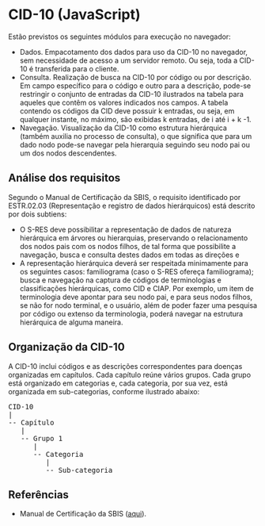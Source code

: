 # CID-10 (JavaScript)

Estão previstos os seguintes módulos para execução no navegador: 

- Dados. Empacotamento dos dados para uso da CID-10 no navegador, sem necessidade de acesso a um servidor remoto. Ou seja, toda a CID-10 é transferida para o cliente. 
- Consulta. Realização de busca na CID-10 por código ou por descrição. Em campo específico para o código e outro para a descrição, pode-se restringir o conjunto de entradas da CID-10 ilustrados na tabela para aqueles que contêm os valores indicados nos campos. A tabela contendo os códigos da CID deve possuir k entradas, ou seja, em qualquer instante, no máximo, são exibidas k entradas, de i até i + k -1.
- Navegação. Visualização da CID-10 como estrutura hierárquica (também auxilia no processo de consulta), o que significa que para um dado nodo pode-se navegar pela hierarquia seguindo seu nodo pai ou um dos nodos descendentes.

## Análise dos requisitos

Segundo o Manual de Certificação da SBIS, o requisito identificado por ESTR.02.03 (Representação e registro de dados hierárquicos) está descrito por dois subtiens: 
- O S-RES deve possibilitar a representação de dados de natureza hierárquica em árvores ou hierarquias, preservando o relacionamento dos nodos pais com os nodos filhos, de tal forma que possibilite a navegação, busca e consulta destes dados em todas as direções e 
- A representação hierárquica deverá ser respeitada minimamente para os seguintes casos: familiograma (caso o S-RES ofereça familiograma); busca e navegação na captura de códigos de terminologias e classificações hierárquicas, como CID e CIAP. Por exemplo, um item de terminologia deve apontar para seu nodo pai, e para seus nodos filhos, se não for nodo terminal, e o usuário, além de poder fazer uma pesquisa por código ou extenso da terminologia, poderá navegar na estrutura hierárquica de alguma maneira.

## Organização da CID-10
A CID-10 inclui códigos e as descrições correspondentes para doenças organizadas em capítulos. Cada capítulo reúne vários grupos. Cada grupo está organizado em categorias e, cada categoria, por sua vez, está organizada em sub-categorias, conforme ilustrado abaixo:
<pre>
CID-10
|
-- Capítulo 
   |
   -- Grupo 1
      |
      -- Categoria
         |
         -- Sub-categoria
</pre>

## Referências
- Manual de Certificação da SBIS ([aqui](http://sbis.org.br/certificacao-sbis)).
